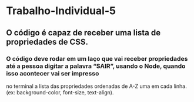 # Trabalho-Individual-5
## O código é capaz de receber uma lista de propriedades de CSS.
### O código deve rodar em um laço que vai receber propriedades até a pessoa digitar a palavra “SAIR”, usando o Node, quando isso acontecer vai ser impresso
no terminal a lista das propriedades ordenadas de A-Z uma em cada linha.(ex: background-color, font-size, text-align).

